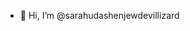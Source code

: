- 👋 Hi, I’m @sarahudashenjewdevillizard

<!---
sarahudashenjewdevillizard/sarahudashenjewdevillizard is a ✨ special ✨ repository because its `README.md` (this file) appears on your GitHub profile.
You can click the Preview link to take a look at your changes.
--->
